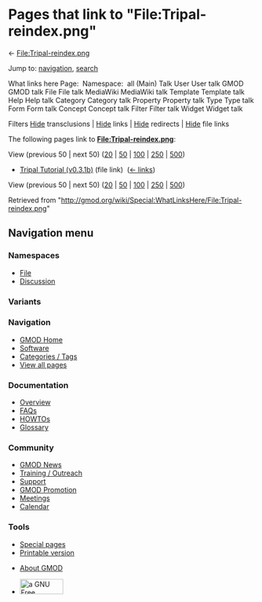 <div id="mw-page-base" class="noprint">

</div>

<div id="mw-head-base" class="noprint">

</div>

<div id="content" class="mw-body" role="main">

<span id="top"></span>

<div id="mw-js-message" style="display:none;">

</div>



# <span dir="auto">Pages that link to "File:Tripal-reindex.png"</span>

<div id="bodyContent">

<div id="contentSub">

←
[File:Tripal-reindex.png](/wiki/File:Tripal-reindex.png "File:Tripal-reindex.png")

</div>

<div id="jump-to-nav" class="mw-jump">

Jump to: [navigation](#mw-navigation), [search](#p-search)

</div>

<div id="mw-content-text">

What links here Page:  Namespace:  all (Main) Talk User User talk GMOD
GMOD talk File File talk MediaWiki MediaWiki talk Template Template talk
Help Help talk Category Category talk Property Property talk Type Type
talk Form Form talk Concept Concept talk Filter Filter talk Widget
Widget talk

Filters
[Hide](/mediawiki/index.php?title=Special:WhatLinksHere/File:Tripal-reindex.png&hidetrans=1 "Special:WhatLinksHere/File:Tripal-reindex.png")
transclusions \|
[Hide](/mediawiki/index.php?title=Special:WhatLinksHere/File:Tripal-reindex.png&hidelinks=1 "Special:WhatLinksHere/File:Tripal-reindex.png")
links \|
[Hide](/mediawiki/index.php?title=Special:WhatLinksHere/File:Tripal-reindex.png&hideredirs=1 "Special:WhatLinksHere/File:Tripal-reindex.png")
redirects \|
[Hide](/mediawiki/index.php?title=Special:WhatLinksHere/File:Tripal-reindex.png&hideimages=1 "Special:WhatLinksHere/File:Tripal-reindex.png")
file links

The following pages link to
**[File:Tripal-reindex.png](/wiki/File:Tripal-reindex.png "File:Tripal-reindex.png")**:

View (previous 50 \| next 50)
([20](/mediawiki/index.php?title=Special:WhatLinksHere/File:Tripal-reindex.png&limit=20 "Special:WhatLinksHere/File:Tripal-reindex.png")
\|
[50](/mediawiki/index.php?title=Special:WhatLinksHere/File:Tripal-reindex.png&limit=50 "Special:WhatLinksHere/File:Tripal-reindex.png")
\|
[100](/mediawiki/index.php?title=Special:WhatLinksHere/File:Tripal-reindex.png&limit=100 "Special:WhatLinksHere/File:Tripal-reindex.png")
\|
[250](/mediawiki/index.php?title=Special:WhatLinksHere/File:Tripal-reindex.png&limit=250 "Special:WhatLinksHere/File:Tripal-reindex.png")
\|
[500](/mediawiki/index.php?title=Special:WhatLinksHere/File:Tripal-reindex.png&limit=500 "Special:WhatLinksHere/File:Tripal-reindex.png"))

- [Tripal Tutorial
  (v0.3.1b)](/wiki/Tripal_Tutorial_(v0.3.1b) "Tripal Tutorial (v0.3.1b)")
  (file link) ‎ <span class="mw-whatlinkshere-tools">([←
  links](/mediawiki/index.php?title=Special:WhatLinksHere&target=Tripal+Tutorial+%28v0.3.1b%29 "Special:WhatLinksHere"))</span>

View (previous 50 \| next 50)
([20](/mediawiki/index.php?title=Special:WhatLinksHere/File:Tripal-reindex.png&limit=20 "Special:WhatLinksHere/File:Tripal-reindex.png")
\|
[50](/mediawiki/index.php?title=Special:WhatLinksHere/File:Tripal-reindex.png&limit=50 "Special:WhatLinksHere/File:Tripal-reindex.png")
\|
[100](/mediawiki/index.php?title=Special:WhatLinksHere/File:Tripal-reindex.png&limit=100 "Special:WhatLinksHere/File:Tripal-reindex.png")
\|
[250](/mediawiki/index.php?title=Special:WhatLinksHere/File:Tripal-reindex.png&limit=250 "Special:WhatLinksHere/File:Tripal-reindex.png")
\|
[500](/mediawiki/index.php?title=Special:WhatLinksHere/File:Tripal-reindex.png&limit=500 "Special:WhatLinksHere/File:Tripal-reindex.png"))

</div>

<div class="printfooter">

Retrieved from
"<http://gmod.org/wiki/Special:WhatLinksHere/File:Tripal-reindex.png>"

</div>

<div id="catlinks" class="catlinks catlinks-allhidden">

</div>

<div class="visualClear">

</div>

</div>

</div>

<div id="mw-navigation">

## Navigation menu

<div id="mw-head">



<div id="left-navigation">

<div id="p-namespaces" class="vectorTabs" role="navigation"
aria-labelledby="p-namespaces-label">

### Namespaces

- <span id="ca-nstab-image"><a href="/wiki/File:Tripal-reindex.png" accesskey="c"
  title="View the file page [c]">File</a></span>
- <span id="ca-talk"><a
  href="/mediawiki/index.php?title=File_talk:Tripal-reindex.png&amp;action=edit&amp;redlink=1"
  accesskey="t"
  title="Discussion about the content page [t]">Discussion</a></span>

</div>

<div id="p-variants" class="vectorMenu emptyPortlet" role="navigation"
aria-labelledby="p-variants-label">

### 

### Variants[](#)

<div class="menu">

</div>

</div>

</div>

<div id="right-navigation">





</div>



</div>

</div>

</div>

<div id="mw-panel">

<div id="p-logo" role="banner">

<a href="/wiki/Main_Page"
style="background-image: url(http://gmod.org/images/GMOD-cogs.png);"
title="Visit the main page"></a>

</div>

<div id="p-Navigation" class="portal" role="navigation"
aria-labelledby="p-Navigation-label">

### Navigation

<div class="body">

- <span id="n-GMOD-Home">[GMOD Home](/wiki/Main_Page)</span>
- <span id="n-Software">[Software](/wiki/GMOD_Components)</span>
- <span id="n-Categories-.2F-Tags">[Categories /
  Tags](/wiki/Categories)</span>
- <span id="n-View-all-pages">[View all
  pages](/wiki/Special:AllPages)</span>

</div>

</div>

<div id="p-Documentation" class="portal" role="navigation"
aria-labelledby="p-Documentation-label">

### Documentation

<div class="body">

- <span id="n-Overview">[Overview](/wiki/Overview)</span>
- <span id="n-FAQs">[FAQs](/wiki/Category:FAQ)</span>
- <span id="n-HOWTOs">[HOWTOs](/wiki/Category:HOWTO)</span>
- <span id="n-Glossary">[Glossary](/wiki/Glossary)</span>

</div>

</div>

<div id="p-Community" class="portal" role="navigation"
aria-labelledby="p-Community-label">

### Community

<div class="body">

- <span id="n-GMOD-News">[GMOD News](/wiki/GMOD_News)</span>
- <span id="n-Training-.2F-Outreach">[Training /
  Outreach](/wiki/Training_and_Outreach)</span>
- <span id="n-Support">[Support](/wiki/Support)</span>
- <span id="n-GMOD-Promotion">[GMOD
  Promotion](/wiki/GMOD_Promotion)</span>
- <span id="n-Meetings">[Meetings](/wiki/Meetings)</span>
- <span id="n-Calendar">[Calendar](/wiki/Calendar)</span>

</div>

</div>

<div id="p-tb" class="portal" role="navigation"
aria-labelledby="p-tb-label">

### Tools

<div class="body">

- <span id="t-specialpages"><a href="/wiki/Special:SpecialPages" accesskey="q"
  title="A list of all special pages [q]">Special pages</a></span>
- <span id="t-print"><a
  href="/mediawiki/index.php?title=Special:WhatLinksHere/File:Tripal-reindex.png&amp;printable=yes"
  rel="alternate" accesskey="p"
  title="Printable version of this page [p]">Printable version</a></span>

</div>

</div>

</div>

</div>

<div id="footer" role="contentinfo">

- <span id="footer-places-about">[About
  GMOD](/wiki/GMOD:About "GMOD:About")</span>

<!-- -->

- <span id="footer-copyrightico">[<img src="http://www.gnu.org/graphics/gfdl-logo-small.png" width="88"
  height="31" alt="a GNU Free Documentation License" />](http://www.gnu.org/licenses/fdl-1.3.html)</span>




</div>
